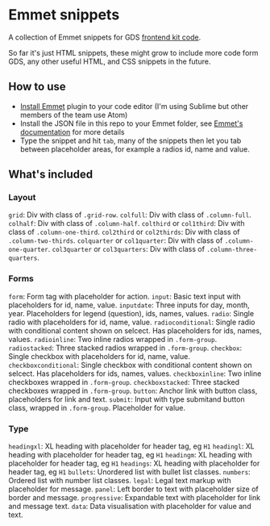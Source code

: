 # Emmet snippets
A collection of Emmet snippets for GDS [frontend kit code](https://github.com/alphagov/govuk_frontend_toolkit).

So far it's just HTML snippets, these might grow to include more code form GDS, any other useful HTML, and CSS snippets in the future.

## How to use
* [Install Emmet](https://emmet.io/) plugin to your code editor (I'm using Sublime but other members of the team use Atom)
* Install the JSON file in this repo to your Emmet folder, see [Emmet's documentation](https://docs.emmet.io/customization/snippets/#snippetsjson) for more details
* Type the snippet and hit `tab`, many of the snippets then let you tab between placeholder areas, for example a radios id, name and value.

## What's included

### Layout
`grid`: Div with class of `.grid-row`.
`colfull`: Div with class of `.column-full`.
`colhalf`: Div with class of `.column-half`.
`colthird` or `col1third`: Div with class of `.column-one-third`.
`col2third` or `col2thirds`: Div with class of `.column-two-thirds`.
`colquarter` or `col1quarter`: Div with class of `.column-one-quarter`.
`col3quarter` or `col3quarters`: Div with class of `.column-three-quarters`.

### Forms
`form`: Form tag with placeholder for action.
`input`: Basic text input with placeholders for id, name, value.
`inputdate`: Three inputs for day, month, year. Placeholders for legend (question), ids, names, values.
`radio`: Single radio with placeholders for id, name, value.
`radioconditional`: Single radio with conditional content shown on selcect. Has placeholders for ids, names, values.
`radioinline`: Two inline radios wrapped in `.form-group`.
`radiostacked`: Three stacked radios wrapped in `.form-group`.
`checkbox`: Single checkbox with placeholders for id, name, value.
`checkboxconditional`: Single checkbox with conditional content shown on selcect. Has placeholders for ids, names, values.
`checkboxinline`: Two inline checkboxes wrapped in `.form-group`.
`checkboxstacked`: Three stacked checkboxes wrapped in `.form-group`.
`button`: Anchor link with button class, placeholders for link and text.
`submit`: Input with type submitand button class, wrapped in `.form-group`. Placeholder for value.

### Type
`headingxl`: XL heading with placeholder for header tag, eg `H1`
`headingl`: XL heading with placeholder for header tag, eg `H1`
`headingm`: XL heading with placeholder for header tag, eg `H1`
`headings`: XL heading with placeholder for header tag, eg `H1`
`bullets`: Unordered list with bullet list classes.
`numbers`: Ordered list with number list classes.
`legal`: Legal text markup with placeholder for message.
`panel`: Left border to text with placeholder size of border and message.
`progressive`: Expandable text with placeholder for link and message text.
`data`: Data visualisation with placeholder for value and text.



